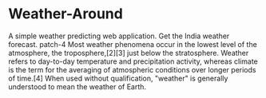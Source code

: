 # Weather-Around
A simple weather predicting web application.
Get the India weather forecast. 
patch-4
Most weather phenomena occur in the lowest level of the atmosphere, the troposphere,[2][3] just below the stratosphere. Weather refers to day-to-day temperature and precipitation activity, whereas climate is the term for the averaging of atmospheric conditions over longer periods of time.[4] When used without qualification, "weather" is generally understood to mean the weather of Earth.
